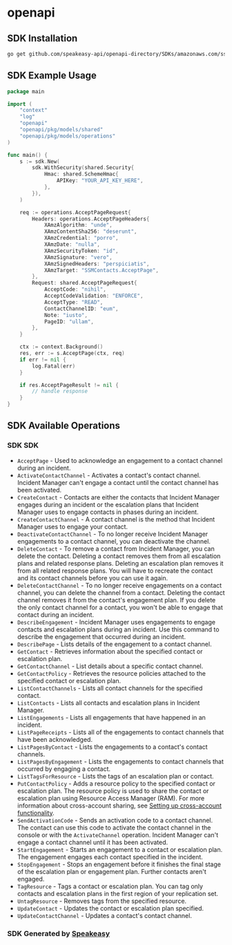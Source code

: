 # openapi

<!-- Start SDK Installation -->
## SDK Installation

```bash
go get github.com/speakeasy-api/openapi-directory/SDKs/amazonaws.com/ssm-contacts/2021-05-03/go
```
<!-- End SDK Installation -->

## SDK Example Usage
<!-- Start SDK Example Usage -->
```go
package main

import (
    "context"
    "log"
    "openapi"
    "openapi/pkg/models/shared"
    "openapi/pkg/models/operations"
)

func main() {
    s := sdk.New(
        sdk.WithSecurity(shared.Security{
            Hmac: shared.SchemeHmac{
                APIKey: "YOUR_API_KEY_HERE",
            },
        }),
    )

    req := operations.AcceptPageRequest{
        Headers: operations.AcceptPageHeaders{
            XAmzAlgorithm: "unde",
            XAmzContentSha256: "deserunt",
            XAmzCredential: "porro",
            XAmzDate: "nulla",
            XAmzSecurityToken: "id",
            XAmzSignature: "vero",
            XAmzSignedHeaders: "perspiciatis",
            XAmzTarget: "SSMContacts.AcceptPage",
        },
        Request: shared.AcceptPageRequest{
            AcceptCode: "nihil",
            AcceptCodeValidation: "ENFORCE",
            AcceptType: "READ",
            ContactChannelID: "eum",
            Note: "iusto",
            PageID: "ullam",
        },
    }

    ctx := context.Background()
    res, err := s.AcceptPage(ctx, req)
    if err != nil {
        log.Fatal(err)
    }

    if res.AcceptPageResult != nil {
        // handle response
    }
}
```
<!-- End SDK Example Usage -->

<!-- Start SDK Available Operations -->
## SDK Available Operations

### SDK SDK

* `AcceptPage` - Used to acknowledge an engagement to a contact channel during an incident.
* `ActivateContactChannel` - Activates a contact's contact channel. Incident Manager can't engage a contact until the contact channel has been activated.
* `CreateContact` - Contacts are either the contacts that Incident Manager engages during an incident or the escalation plans that Incident Manager uses to engage contacts in phases during an incident. 
* `CreateContactChannel` - A contact channel is the method that Incident Manager uses to engage your contact.
* `DeactivateContactChannel` - To no longer receive Incident Manager engagements to a contact channel, you can deactivate the channel.
* `DeleteContact` - To remove a contact from Incident Manager, you can delete the contact. Deleting a contact removes them from all escalation plans and related response plans. Deleting an escalation plan removes it from all related response plans. You will have to recreate the contact and its contact channels before you can use it again.
* `DeleteContactChannel` - To no longer receive engagements on a contact channel, you can delete the channel from a contact. Deleting the contact channel removes it from the contact's engagement plan. If you delete the only contact channel for a contact, you won't be able to engage that contact during an incident.
* `DescribeEngagement` - Incident Manager uses engagements to engage contacts and escalation plans during an incident. Use this command to describe the engagement that occurred during an incident.
* `DescribePage` - Lists details of the engagement to a contact channel.
* `GetContact` - Retrieves information about the specified contact or escalation plan.
* `GetContactChannel` - List details about a specific contact channel.
* `GetContactPolicy` - Retrieves the resource policies attached to the specified contact or escalation plan.
* `ListContactChannels` - Lists all contact channels for the specified contact.
* `ListContacts` - Lists all contacts and escalation plans in Incident Manager.
* `ListEngagements` - Lists all engagements that have happened in an incident.
* `ListPageReceipts` - Lists all of the engagements to contact channels that have been acknowledged. 
* `ListPagesByContact` - Lists the engagements to a contact's contact channels.
* `ListPagesByEngagement` - Lists the engagements to contact channels that occurred by engaging a contact.
* `ListTagsForResource` - Lists the tags of an escalation plan or contact.
* `PutContactPolicy` - Adds a resource policy to the specified contact or escalation plan. The resource policy is used to share the contact or escalation plan using Resource Access Manager (RAM). For more information about cross-account sharing, see <a href="https://docs.aws.amazon.com/incident-manager/latest/userguide/xa.html">Setting up cross-account functionality</a>.
* `SendActivationCode` - Sends an activation code to a contact channel. The contact can use this code to activate the contact channel in the console or with the <code>ActivateChannel</code> operation. Incident Manager can't engage a contact channel until it has been activated.
* `StartEngagement` - Starts an engagement to a contact or escalation plan. The engagement engages each contact specified in the incident.
* `StopEngagement` - Stops an engagement before it finishes the final stage of the escalation plan or engagement plan. Further contacts aren't engaged.
* `TagResource` - Tags a contact or escalation plan. You can tag only contacts and escalation plans in the first region of your replication set. 
* `UntagResource` - Removes tags from the specified resource. 
* `UpdateContact` - Updates the contact or escalation plan specified. 
* `UpdateContactChannel` - Updates a contact's contact channel.
<!-- End SDK Available Operations -->

### SDK Generated by [Speakeasy](https://docs.speakeasyapi.dev/docs/using-speakeasy/client-sdks)

